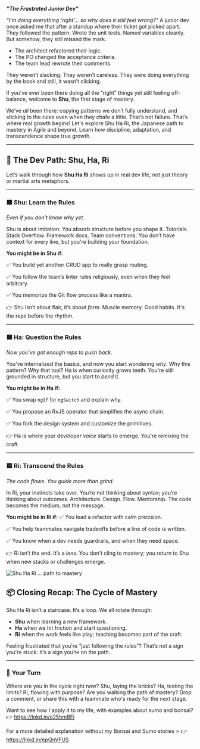 
**_“The Frustrated Junior Dev”_**

*“I’m doing everything ‘right’… so why does it still feel wrong?”*
A junior dev once asked me that after a standup where their ticket got picked apart. They followed the pattern. Wrote the unit tests. Named variables cleanly. But somehow, they still missed the mark.

- The architect refactored their logic.
- The PO changed the acceptance criteria.
- The team lead rewrote their comments.

They weren’t slacking. They weren’t careless. They were doing everything by the book and still, it wasn’t clicking.

If you’ve ever been there doing all the “right” things yet still feeling off-balance, welcome to **Shu**, the first stage of mastery.

We’ve *all* been there: copying patterns we don’t fully understand, and sticking to the rules even when they chafe a little. That’s not failure.
That’s where real growth begins!
Let's explore Shu Ha Ri, the Japanese path to mastery in Agile and beyond. Learn how discipline, adaptation, and transcendence shape true growth.

---

## 🧱 **The Dev Path: Shu, Ha, Ri**

Let’s walk through how **Shu Ha Ri** shows up in real dev life, not just theory or martial arts metaphors.

---

### 🟦 **Shu: Learn the Rules**

*Even if you don’t know why yet.*

Shu is about imitation. You absorb structure before you shape it. Tutorials. Stack Overflow. Framework docs. Team conventions. You don’t have context for every line, but you're building your foundation.

**You might be in Shu if:**

✅ You build yet another CRUD app to really grasp routing.

✅ You follow the team’s linter rules religiously, even when they feel arbitrary.

✅ You memorize the Git flow process like a mantra.

👉 Shu isn’t about flair, it’s about *form*. Muscle memory. Good habits. It's the reps before the rhythm.

---

### 🟩 **Ha: Question the Rules**

*Now you’ve got enough reps to push back.*

You’ve internalized the basics, and now you start wondering *why*. Why this pattern? Why that tool? Ha is when curiosity grows teeth. You're still grounded in structure, but you start to *bend* it.

**You might be in Ha if:**

✅ You swap `ngIf` for `ngSwitch` and explain why.

✅ You propose an RxJS operator that simplifies the async chain.

✅ You fork the design system and customize the primitives.


👉 Ha is where your developer *voice* starts to emerge. You're remixing the craft.

---

### 🟨 **Ri: Transcend the Rules**

*The code flows. You guide more than grind.*

In Ri, your instincts take over. You’re not thinking about syntax; you’re thinking about outcomes. Architecture. Design. Flow. Mentorship. The code becomes the medium, not the message.

**You might be in Ri if:**
✅ You lead a refactor with calm precision.

✅ You help teammates navigate tradeoffs before a line of code is written.

✅ You know when a dev needs guardrails, and when they need space.


👉 Ri isn’t the end. It’s a *lens*. You don’t cling to mastery; you return to Shu when new stacks or challenges emerge.

![Shu Ha Ri ... path to mastery](https://dev-to-uploads.s3.amazonaws.com/uploads/articles/vfsiv5oy2urp7v77c873.png)

## 📦 **Closing Recap: The Cycle of Mastery**

Shu Ha Ri isn’t a staircase. It’s a loop.
We all rotate through:

* **Shu** when learning a new framework.
* **Ha** when we hit friction and start questioning.
* **Ri** when the work feels like play; teaching becomes part of the craft.

Feeling frustrated that you're “just following the rules”?
That’s not a sign you're stuck.
It’s a sign you’re on the path.

---

### 🤔 **Your Turn**

Where are you in the cycle right now?
Shu, laying the bricks?
Ha, testing the limits?
Ri, flowing with purpose?
Are you walking the path of mastery?
Drop a comment, or share this with a teammate who's ready for the next stage.



Want to see how I apply it to my life, with examples about sumo and bonsai? 
👉 https://lnkd.in/e25hmBFj

For a more detailed explanation without my Bonsai and Sumo stories >  👉 https://lnkd.in/epQnVFUS
